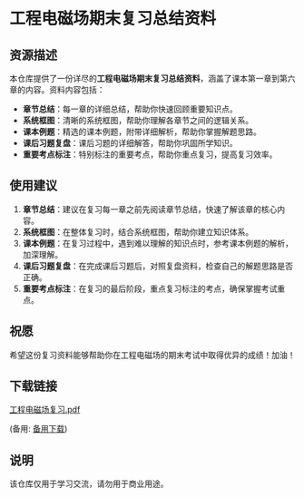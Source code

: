 # 工程电磁场期末复习总结资料

## 资源描述

本仓库提供了一份详尽的**工程电磁场期末复习总结资料**，涵盖了课本第一章到第六章的内容。资料内容包括：

- **章节总结**：每一章的详细总结，帮助你快速回顾重要知识点。
- **系统框图**：清晰的系统框图，帮助你理解各章节之间的逻辑关系。
- **课本例题**：精选的课本例题，附带详细解析，帮助你掌握解题思路。
- **课后习题复盘**：课后习题的详细解答，帮助你巩固所学知识。
- **重要考点标注**：特别标注的重要考点，帮助你重点复习，提高复习效率。

## 使用建议

1. **章节总结**：建议在复习每一章之前先阅读章节总结，快速了解该章的核心内容。
2. **系统框图**：在整体复习时，结合系统框图，帮助你建立知识体系。
3. **课本例题**：在复习过程中，遇到难以理解的知识点时，参考课本例题的解析，加深理解。
4. **课后习题复盘**：在完成课后习题后，对照复盘资料，检查自己的解题思路是否正确。
5. **重要考点标注**：在复习的最后阶段，重点复习标注的考点，确保掌握考试重点。

## 祝愿

希望这份复习资料能够帮助你在工程电磁场的期末考试中取得优异的成绩！加油！

## 下载链接
[工程电磁场复习.pdf](https://pan.quark.cn/s/d2fc65b03108) 

(备用: [备用下载](https://pan.baidu.com/s/1-PpPMIBrCRccD67eHVrnOg?pwd=1234))

## 说明

该仓库仅用于学习交流，请勿用于商业用途。
